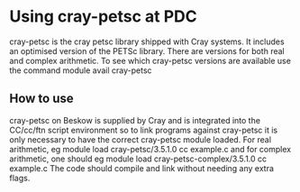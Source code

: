 
# Using cray-petsc at PDC
cray-petsc is the cray petsc library shipped with Cray systems. It includes an
optimised version of the PETSc library. There are versions for both real and
complex arithmetic.
To see which cray-petsc versions are available use the command
module avail cray-petsc


## How to use

cray-petsc on Beskow is supplied by Cray and is integrated into the
CC/cc/ftn script environment so to link programs against cray-petsc it is
only necessary to have the correct cray-petsc module loaded. For real
arithmetic, eg
module load cray-petsc/3.5.1.0
cc example.c
and for complex arithmetic, one should eg
module load cray-petsc-complex/3.5.1.0
cc example.c
The code should compile and link without needing any extra flags.
